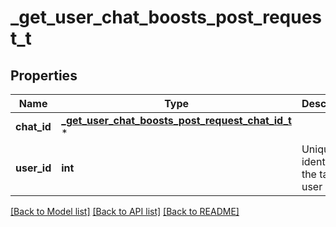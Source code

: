 # _get_user_chat_boosts_post_request_t

## Properties
Name | Type | Description | Notes
------------ | ------------- | ------------- | -------------
**chat_id** | [**_get_user_chat_boosts_post_request_chat_id_t**](_get_user_chat_boosts_post_request_chat_id.md) \* |  | 
**user_id** | **int** | Unique identifier of the target user | 

[[Back to Model list]](../README.md#documentation-for-models) [[Back to API list]](../README.md#documentation-for-api-endpoints) [[Back to README]](../README.md)


